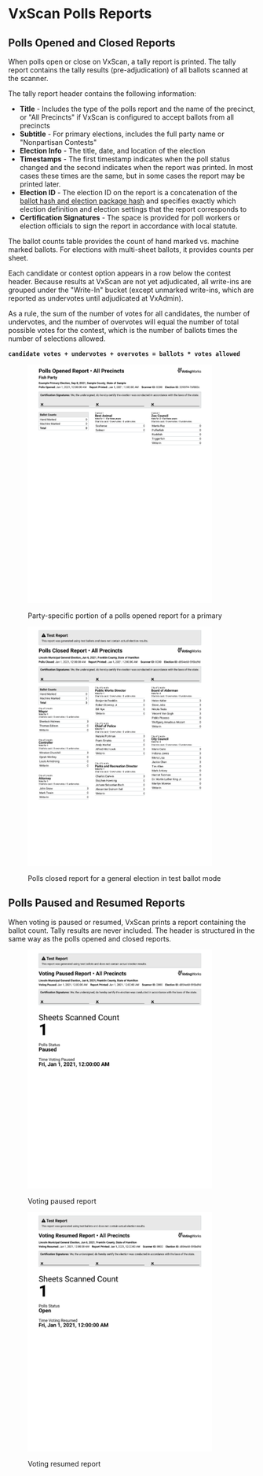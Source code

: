 # VxScan Polls Reports

## Polls Opened and Closed Reports

When polls open or close on VxScan, a tally report is printed. The tally report contains the tally results (pre-adjudication) of all ballots scanned at the scanner.

The tally report header contains the following information:

* **Title** - Includes the type of the polls report and the name of the precinct, or "All Precincts" if VxScan is configured to accept ballots from all precincts
* **Subtitle** - For primary elections, includes the full party name or "Nonpartisan Contests"
* **Election Info** - The title, date, and location of the election
* **Timestamps** - The first timestamp indicates when the poll status changed and the second indicates when the report was printed. In most cases these times are the same, but in some cases the report may be printed later.
* **Election ID** - The election ID on the report is a concatenation of the [ballot hash and election package hash](broken-reference) and specifies exactly which election definition and election settings that the report corresponds to
* **Certification Signatures** - The space is provided for poll workers or election officials to sign the report in accordance with local statute.

The ballot counts table provides the count of hand marked vs. machine marked ballots. For elections with multi-sheet ballots, it provides counts per sheet.

Each candidate or contest option appears in a row below the contest header. Because results at VxScan are not yet adjudicated, all write-ins are grouped under the "Write-In" bucket (except unmarked write-ins, which are reported as undervotes until adjudicated at VxAdmin).

As a rule, the sum of the number of votes for all candidates, the number of undervotes, and the number of overvotes will equal the number of total possible votes for the contest, which is the number of ballots times the number of selections allowed.

<pre><code><strong>candidate votes + undervotes + overvotes = ballots * votes allowed
</strong></code></pre>

<div><figure><img src="../.gitbook/assets/image (70).png" alt="" width="375"><figcaption><p>Party-specific portion of a polls opened report for a primary</p></figcaption></figure> <figure><img src="../.gitbook/assets/image (72).png" alt="" width="375"><figcaption><p>Polls closed report for a general election in test ballot mode</p></figcaption></figure></div>

## Polls Paused and Resumed Reports

When voting is paused or resumed, VxScan prints a report containing the ballot count. Tally results are never included. The header is structured in the same way as the polls opened and closed reports.

<div><figure><img src="../.gitbook/assets/image (74).png" alt="" width="375"><figcaption><p>Voting paused report</p></figcaption></figure> <figure><img src="../.gitbook/assets/image (75).png" alt="" width="375"><figcaption><p>Voting resumed report</p></figcaption></figure></div>
